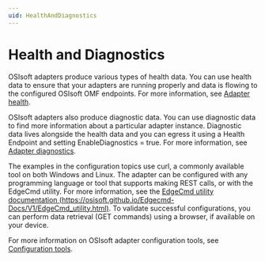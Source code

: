 ```yaml
---
uid: HealthAndDiagnostics
---
```


# Health and Diagnostics

OSIsoft adapters produce various types of health data. You can use health data to ensure that your adapters are running properly and data is flowing to the configured OSIsoft OMF endpoints. For more information, see [Adapter health](xref:AdapterHealth).

OSIsoft adapters also produce diagnostic data. You can use diagnostic data to find more information about a particular adapter instance. Diagnostic data lives alongside the health data and you can egress it using a Health Endpoint and setting EnableDiagnostics = true. For more information, see [Adapter diagnostics](xref:AdapterDiagnostics).

The examples in the configuration topics use curl, a commonly available tool on both Windows and Linux. The adapter can be configured with any programming language or tool that supports making REST calls, or with the EdgeCmd utility. For more information, see the [EdgeCmd utility documentation (https://osisoft.github.io/Edgecmd-Docs/V1/EdgeCmd_utility.html)](https://osisoft.github.io/Edgecmd-Docs/V1/EdgeCmd_utility.html). To validate successful configurations, you can perform data retrieval (GET commands) using a browser, if available on your device.

For more information on OSIsoft adapter configuration tools, see [Configuration tools](xref:ConfigurationTools).
